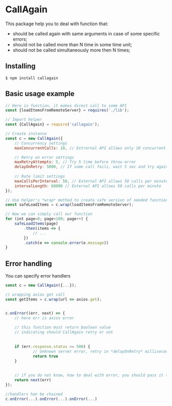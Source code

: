 # CallAgain



This package help you to deal with function that:

- should be called again with same arguments in case of some specific errors;
- should not be called more than N time in some time unit;
- should not be called simultaneously more then N times;



## Installing


```
$ npm install callagain
```



## Basic usage example

```javascript
// Here is function, it makes direct call to some API
const {loadItemsFromRemoteServer} = requires('./lib');

// Import helper
const {CallAgain} = require('callagain');

// Create instance
const c = new CallAgain({
    // Concurrency settings
    maxConcurrentCalls: 10, // Extrernal API allows only 10 concurrent calls

    // Retry on error settings
    maxRetryAttempts: 5, // Try 5 time before throw error
    delayOnRetry: 5000, // If some call fails, wait 5 sec and try again
    
    // Rate limit settings
    maxCallsPerInterval: 50, // External API allows 50 calls per minute
    intervalLength: 60000 // External API allows 50 calls per minute
});

// Use helper's *wrap* method to create safe version of needed function
const safeLoadItems = c.wrap(loadItemsFromRemoteServer);

// Now we can simply call our function
for (int page=0; page<100; page++) {
    safeLoadItems(page)
        .then(items => {
    		// ...    
	    })
    	.catch(e => console.error(e.message))
}

```


## Error handling

You can specify error handlers

```javascript
const c = new CallAgain({...});

// wrapping axios get call
const getItems = c.wrap(url => axios.get);


c.onError((err, next) => {
    // here err is axios error
    
    // this function must return boolean value
    // indicating should CallAgain retry or not
    
    
    if (err.response.status >= 500) {
            // Unknown server error, retry in *delayOnRetry* milliseconds
            return true
    }  
        
    
    // if you do not know, how to deal with error, you should pass it to next handler
    return next(err)
});

//handlers han be chained
c.onError(...).onError(...).onError(...)
```


